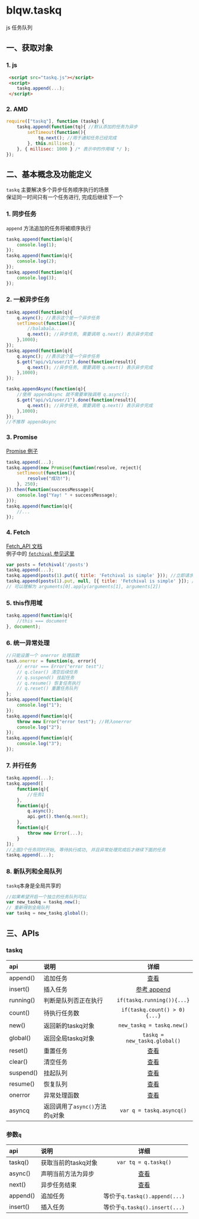 # blqw.taskq
js 任务队列

## 一、获取对象
### 1. js
```html
 <script src="taskq.js"></script>
 <script>
    taskq.append(...);
 </script>
```

### 2. AMD
```js
require(["taskq"], function (taskq) {
    taskq.append(function(tq){ //默认添加的任务为异步
        setTimeout(function(){
            tq.next(); //用于通知任务已经完成
        }, this.millisec);
    }, { millisec: 1000 } /* 表示中的作用域 */ );
});
```

## 二、基本概念及功能定义
`taskq` 主要解决多个异步任务顺序执行的场景   
保证同一时间只有一个任务进行, 完成后继续下一个  

### 1. 同步任务
`append` 方法追加的任务将被顺序执行
```js
taskq.append(function(q){
    console.log(1);
}); 
taskq.append(function(q){
    console.log(2);
}); 
taskq.append(function(q){
    console.log(3);
}); 
```

### 2. 一般异步任务

```js
taskq.append(function(q){
    q.async(); //表示这个是一个异步任务
    setTimeout(function(){
        //balabala...
        q.next(); //异步任务, 需要调用 q.next() 表示异步完成
    },1000);
}); 
taskq.append(function(q){
    q.async(); //表示这个是一个异步任务
    $.get("api/v1/user/1").done(function(result){
        q.next(); //异步任务, 需要调用 q.next() 表示异步完成
    },1000);
}); 

taskq.appendAsync(function(q){
    //使用 appendAsync 就不需要单独调用 q.async();
    $.get("api/v1/user/1").done(function(result){
        q.next(); //异步任务, 需要调用 q.next() 表示异步完成
    },1000);
}); 
//不推荐 appendAsync
```

### 3. Promise
[Promise 例子](https://developer.mozilla.org/zh-CN/docs/Web/JavaScript/Reference/Global_Objects/Promise#示例)
```js
taskq.append(...);
taskq.append(new Promise(function(resolve, reject){
    setTimeout(function(){
        resolve("成功!");
    }, 250);
}).then(function(successMessage){
    console.log("Yay! " + successMessage);
})); 
taskq.append(function(q){
    //...
});
```

### 4. Fetch
[Fetch_API 文档](https://developer.mozilla.org/zh-CN/docs/Web/API/Fetch_API/Using_Fetch#进行_fetch_请求)   
例子中的 [`fetchival` 参见这里](https://github.com/typicode/fetchival)
```js
var posts = fetchival('/posts')
taskq.append(...); 
taskq.append(posts(1).put({ title: 'Fetchival is simple' })); //立即请求, 等请求返回后继续下一个任务
taskq.append(posts(1).put, null, [{ title: 'Fetchival is simple' }]); //第三个参数将作为 调用 posts(1).put 方法的参数列表
// 可以理解为 arguments[0].apply(arguments[1], arguments[2])
``` 

### 5. this作用域
```js
taskq.append(function(q){
    //this === document
}, document);
```

### 6. 统一异常处理
```js
//只能设置一个 onerror 处理函数
task.onerror = function(q, error){
    // error === Error("error test");
    // q.clear() 清空后续任务
    // q.suspend() 挂起任务
    // q.resume() 恢复任务执行
    // q.reset() 重置任务队列
}; 
taskq.append(function(q){
    console.log("1");
});
taskq.append(function(q){
    throw new Error("error test"); //转入onerror
    console.log("2");
});
taskq.append(function(q){
    console.log("3");
});

```

### 7. 并行任务
```js
taskq.append(...); 
taskq.append([
    function(q){
        //任务1
    },
    function(q){
        q.async();
        api.get().then(q.next);
    },
    function(q){
        throw new Error(...);
    }
]); 
//上面3个任务同时开始, 等待执行成功, 并且异常处理完成后才继续下面的任务
taskq.append(...);
```

### 8. 新队列和全局队列
`taskq`本身是全局共享的
```js
//如果希望开启一个独立的任务队列可以
var new_taskq = taskq.new();
// 重新得到全局队列
var taskq = new_taskq.global();
```

## 三、APIs

### taskq
api | 说明 | 详细
:---|:---|:---:
append()|追加任务|[查看](apidoc/append.md)
insert()|插入任务|[参考 append](apidoc/append.md)
running()|判断是队列否正在执行|`if(taskq.running()){...}`
count()|待执行任务数|`if(taskq.count() > 0){...}`
new()|返回新的taskq对象|`new_taskq = taskq.new()`
global()|返回全局taskq对象|`taskq = new_taskq.global()`
reset()|重置任务|[查看](apidoc/??.md)
clear()|清空任务|[查看](apidoc/??.md)
suspend()|挂起队列|[查看](apidoc/??.md)
resume()|恢复队列|[查看](apidoc/??.md)
onerror|异常处理函数|[查看](apidoc/??.md)
asyncq|返回调用了`async()`方法的`q`对象|`var q = taskq.asyncq()`

### 参数`q`
api | 说明 | 详细
:---|:---|:---:
taskq()|获取当前的taskq对象|`var tq = q.taskq()`
async()|声明当前方法为异步|[查看](apidoc/??.md)
next()|异步任务结束|[查看](apidoc/??.md)
append()|追加任务|等价于`q.taskq().append(...)`
insert()|插入任务|等价于`q.taskq().insert(...)`
